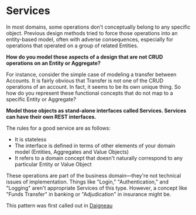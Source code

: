 Services
===

In most domains, some operations don't conceptually belong to any specific object. Previous design methods tried to force those operations into an entity-based model, often with adverse consequences, especially for operations that operated on a group of related Entities. 

**How do you model those aspects of a design that are not CRUD operations on an Entity or Aggregate?**

For instance, consider the simple case of modeling a transfer between Accounts.  It is fairly obvious that Transfer is not one of the CRUD operations of an account.  In fact, it seems to be its own unique thing.  So how do you represent these functional concepts that do not map to a specific Entity or Aggregate?

**Model those objects as stand-alone interfaces called Services.  Services can have their own REST interfaces.**

The rules for a good service are as follows:

* It is stateless
* The interface is defined in terms of other elements of your domain model (Entities, Aggregates and Value Objects)
* It refers to a domain concept that doesn't naturally correspond to any particular Entity or Value Object

These operations are part of the business domain—they're not technical issues of implementation. Things like "Login," "Authentication," and "Logging" aren't appropriate Services of this type. However, a concept like "Funds Transfer" in banking or "Adjudication" in insurance might be.

This pattern was first called out in [Daigneau](https://www.amazon.com/Service-Design-Patterns-Fundamental-Solutions/dp/032154420X)

